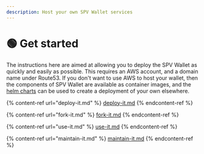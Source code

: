 ```yaml
---
description: Host your own SPV Wallet services
---
```


# 🟢 Get started

The instructions here are aimed at allowing you to deploy the SPV Wallet as quickly and easily as possible. This requires an AWS account, and a domain name under Route53. If you don't want to use AWS to host your wallet, then the components of SPV Wallet are available as container images, and the [helm charts](https://github.com/BuxOrg/bux-helm/) can be used to create a deployment of your own elsewhere.

{% content-ref url="deploy-it.md" %}
[deploy-it.md](deploy-it.md)
{% endcontent-ref %}

{% content-ref url="fork-it.md" %}
[fork-it.md](fork-it.md)
{% endcontent-ref %}

{% content-ref url="use-it.md" %}
[use-it.md](use-it.md)
{% endcontent-ref %}

{% content-ref url="maintain-it.md" %}
[maintain-it.md](maintain-it.md)
{% endcontent-ref %}
